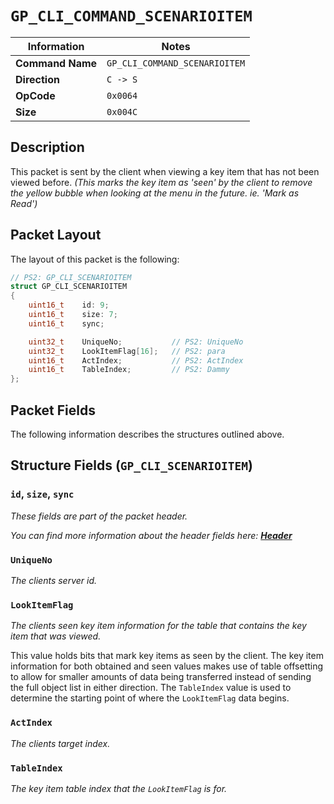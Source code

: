 # `GP_CLI_COMMAND_SCENARIOITEM`

| Information               | Notes |
|---                        |---    |
| **Command Name**          | `GP_CLI_COMMAND_SCENARIOITEM` |
| **Direction**             | `C -> S` |
| **OpCode**                | `0x0064` |
| **Size**                  | `0x004C` |

## Description

This packet is sent by the client when viewing a key item that has not been viewed before. _(This marks the key item as 'seen' by the client to remove the yellow bubble when looking at the menu in the future. ie. 'Mark as Read')_

## Packet Layout

The layout of this packet is the following:

```cpp
// PS2: GP_CLI_SCENARIOITEM
struct GP_CLI_SCENARIOITEM
{
    uint16_t    id: 9;
    uint16_t    size: 7;
    uint16_t    sync;

    uint32_t    UniqueNo;           // PS2: UniqueNo
    uint32_t    LookItemFlag[16];   // PS2: para
    uint16_t    ActIndex;           // PS2: ActIndex
    uint16_t    TableIndex;         // PS2: Dammy
};
```

## Packet Fields

The following information describes the structures outlined above.

## Structure Fields (`GP_CLI_SCENARIOITEM`)

### `id`, `size`, `sync`

_These fields are part of the packet header._

_You can find more information about the header fields here: [**Header**](/world/HEADER.md)_

### `UniqueNo`

_The clients server id._

### `LookItemFlag`

_The clients seen key item information for the table that contains the key item that was viewed._

This value holds bits that mark key items as seen by the client. The key item information for both obtained and seen values makes use of table offsetting to allow for smaller amounts of data being transferred instead of sending the full object list in either direction. The `TableIndex` value is used to determine the starting point of where the `LookItemFlag` data begins.

### `ActIndex`

_The clients target index._

### `TableIndex`

_The key item table index that the `LookItemFlag` is for._
